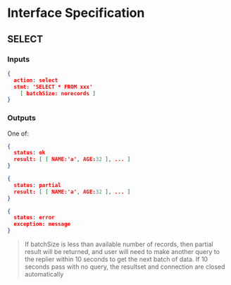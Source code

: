 # Interface Specification

## SELECT

### Inputs

```json
{
  action: select
  stmt: 'SELECT * FROM xxx'
	[ batchSize: norecords ]
}
```

### Outputs

One of:

```json
{
  status: ok
  result: [ [ NAME:'a', AGE:32 ], ... ]
}
```
```json
{
  status: partial
  result: [ [ NAME:'a', AGE:32 ], ... ]
}
```
```json
{
  status: error
  exception: message
}
```

> If batchSize is less than available number of records, then partial result will be returned, and user will need to make another query to the replier within 10 seconds to get the next batch of data.  If 10 seconds pass with no query, the resultset and connection are closed automatically
